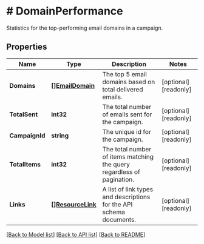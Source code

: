 # # DomainPerformance
Statistics for the top-performing email domains in a campaign.

## Properties 


Name | Type | Description | Notes
------------ | ------------- | ------------- | -------------
**Domains**| [**[]EmailDomain**](EmailDomain.md) | The top 5 email domains based on total delivered emails.  | [optional] [readonly]
**TotalSent**| **int32** | The total number of emails sent for the campaign.  | [optional] [readonly]
**CampaignId**| **string** | The unique id for the campaign.  | [optional] [readonly]
**TotalItems**| **int32** | The total number of items matching the query regardless of pagination.  | [optional] [readonly]
**Links**| [**[]ResourceLink**](ResourceLink.md) | A list of link types and descriptions for the API schema documents.  | [optional] [readonly]


[[Back to Model list]](../../README.md#models) [[Back to API list]](../../README.md#endpoints) [[Back to README]](../../README.md)


